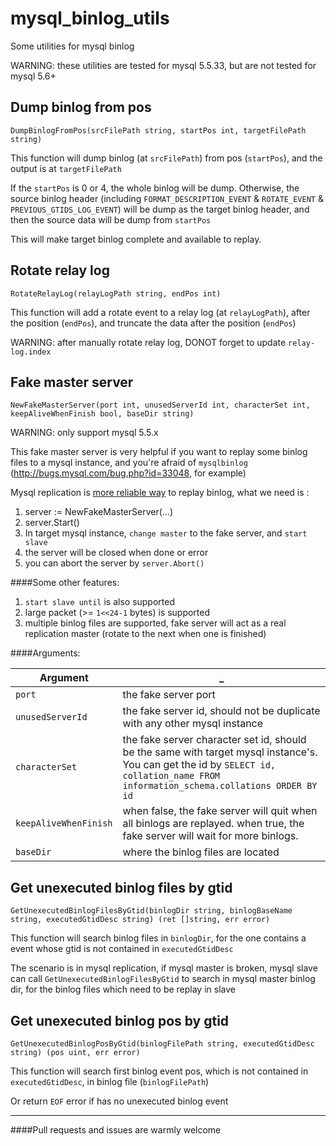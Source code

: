 mysql_binlog_utils
==================

Some utilities for mysql binlog

WARNING: these utilities are tested for mysql 5.5.33, but are not tested for mysql 5.6+

Dump binlog from pos
----
`DumpBinlogFromPos(srcFilePath string, startPos int, targetFilePath string)`

This function will dump binlog (at `srcFilePath`) from pos (`startPos`), and the output is at `targetFilePath`

If the `startPos` is 0 or 4, the whole binlog will be dump. Otherwise, the source binlog header (including `FORMAT_DESCRIPTION_EVENT` & `ROTATE_EVENT` & `PREVIOUS_GTIDS_LOG_EVENT`) will be dump as the target binlog header, and then the source data will be dump from `startPos`

This will make target binlog complete and available to replay.

Rotate relay log
----
`RotateRelayLog(relayLogPath string, endPos int)`

This function will add a rotate event to a relay log (at `relayLogPath`), after the position (`endPos`), and truncate the data after the position (`endPos`)

WARNING: after manually rotate relay log, DONOT forget to update `relay-log.index`

Fake master server
----
`NewFakeMasterServer(port int, unusedServerId int, characterSet int, keepAliveWhenFinish bool, baseDir string)`

WARNING: only support mysql 5.5.x 

This fake master server is very helpful if you want to replay some binlog files to a mysql instance, and you're afraid of `mysqlbinlog` (http://bugs.mysql.com/bug.php?id=33048, for example)

Mysql replication is [more reliable way](http://www.xaprb.com/blog/2010/09/04/why-mysql-replication-is-better-than-mysqlbinlog-for-recovery/) to replay binlog, what we need is :

1. server := NewFakeMasterServer(...)
2. server.Start()
3. In target mysql instance, `change master` to the fake server, and `start slave`
4. the server will be closed when done or error
5. you can abort the server by `server.Abort()`

####Some other features:

1. `start slave until` is also supported
2. large packet (>= `1<<24-1` bytes) is supported
3. multiple binlog files are supported, fake server will act as a real replication master (rotate to the next when one is finished)

####Arguments:

Argument|_
--- | ---
`port` | the fake server port
`unusedServerId` | the fake server id, should not be duplicate with any other mysql instance
 `characterSet` |the fake server character set id, should be the same with target mysql instance's. You can get the id by `SELECT id, collation_name FROM information_schema.collations ORDER BY id`
`keepAliveWhenFinish` |when false, the fake server will quit when all binlogs are replayed. when true, the fake server will wait for more binlogs.
`baseDir` | where the binlog files are located


Get unexecuted binlog files by gtid
----

`GetUnexecutedBinlogFilesByGtid(binlogDir string, binlogBaseName string, executedGtidDesc string) (ret []string, err error)`

This function will search binlog files in `binlogDir`, for the one contains a event whose gtid is not contained in `executedGtidDesc`

The scenario is in mysql replication, if mysql master is broken, mysql slave can call `GetUnexecutedBinlogFilesByGtid` to search in mysql master binlog dir, for the binlog files which need to be replay in slave


Get unexecuted binlog pos by gtid
---

`GetUnexecutedBinlogPosByGtid(binlogFilePath string, executedGtidDesc string) (pos uint, err error) `

This function will search first binlog event pos, which is not contained in `executedGtidDesc`, in binlog file (`binlogFilePath`)

Or return `EOF` error if has no unexecuted binlog event

----
####Pull requests and issues are warmly welcome